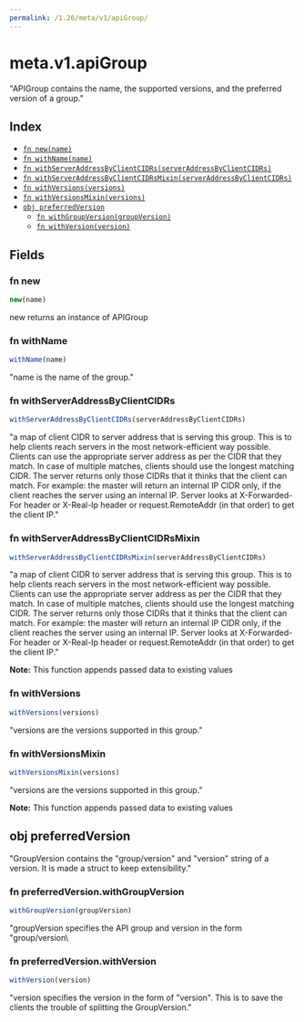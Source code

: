 ```yaml
---
permalink: /1.26/meta/v1/apiGroup/
---
```


# meta.v1.apiGroup

"APIGroup contains the name, the supported versions, and the preferred version of a group."

## Index

* [`fn new(name)`](#fn-new)
* [`fn withName(name)`](#fn-withname)
* [`fn withServerAddressByClientCIDRs(serverAddressByClientCIDRs)`](#fn-withserveraddressbyclientcidrs)
* [`fn withServerAddressByClientCIDRsMixin(serverAddressByClientCIDRs)`](#fn-withserveraddressbyclientcidrsmixin)
* [`fn withVersions(versions)`](#fn-withversions)
* [`fn withVersionsMixin(versions)`](#fn-withversionsmixin)
* [`obj preferredVersion`](#obj-preferredversion)
  * [`fn withGroupVersion(groupVersion)`](#fn-preferredversionwithgroupversion)
  * [`fn withVersion(version)`](#fn-preferredversionwithversion)

## Fields

### fn new

```ts
new(name)
```

new returns an instance of APIGroup

### fn withName

```ts
withName(name)
```

"name is the name of the group."

### fn withServerAddressByClientCIDRs

```ts
withServerAddressByClientCIDRs(serverAddressByClientCIDRs)
```

"a map of client CIDR to server address that is serving this group. This is to help clients reach servers in the most network-efficient way possible. Clients can use the appropriate server address as per the CIDR that they match. In case of multiple matches, clients should use the longest matching CIDR. The server returns only those CIDRs that it thinks that the client can match. For example: the master will return an internal IP CIDR only, if the client reaches the server using an internal IP. Server looks at X-Forwarded-For header or X-Real-Ip header or request.RemoteAddr (in that order) to get the client IP."

### fn withServerAddressByClientCIDRsMixin

```ts
withServerAddressByClientCIDRsMixin(serverAddressByClientCIDRs)
```

"a map of client CIDR to server address that is serving this group. This is to help clients reach servers in the most network-efficient way possible. Clients can use the appropriate server address as per the CIDR that they match. In case of multiple matches, clients should use the longest matching CIDR. The server returns only those CIDRs that it thinks that the client can match. For example: the master will return an internal IP CIDR only, if the client reaches the server using an internal IP. Server looks at X-Forwarded-For header or X-Real-Ip header or request.RemoteAddr (in that order) to get the client IP."

**Note:** This function appends passed data to existing values

### fn withVersions

```ts
withVersions(versions)
```

"versions are the versions supported in this group."

### fn withVersionsMixin

```ts
withVersionsMixin(versions)
```

"versions are the versions supported in this group."

**Note:** This function appends passed data to existing values

## obj preferredVersion

"GroupVersion contains the \"group/version\" and \"version\" string of a version. It is made a struct to keep extensibility."

### fn preferredVersion.withGroupVersion

```ts
withGroupVersion(groupVersion)
```

"groupVersion specifies the API group and version in the form \"group/version\

### fn preferredVersion.withVersion

```ts
withVersion(version)
```

"version specifies the version in the form of \"version\". This is to save the clients the trouble of splitting the GroupVersion."